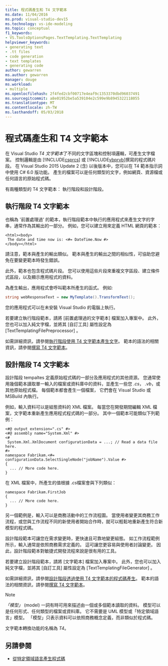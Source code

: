 ```yaml
---
title: 程式碼產生和 T4 文字範本
ms.date: 11/04/2016
ms.prod: visual-studio-dev15
ms.technology: vs-ide-modeling
ms.topic: conceptual
f1_keywords:
- VS.ToolsOptionsPages.TextTemplating.TextTemplating
helpviewer_keywords:
- generating text
- .tt files
- code generation
- text templates
- generating code
author: gewarren
ms.author: gewarren
manager: douge
ms.workload:
- multiple
ms.openlocfilehash: 2f4fed2cbf00717e4eaf9c1353370dbd96037491
ms.sourcegitcommit: a8e01952be5a539104e2c599e9b8945322118055
ms.translationtype: MT
ms.contentlocale: zh-TW
ms.lasthandoff: 05/03/2018
---
```

# <a name="code-generation-and-t4-text-templates"></a>程式碼產生和 T4 文字範本

在 Visual Studio *T4 文字範本*了不同的文字區塊和控制項邏輯，可產生文字檔案。 控制邏輯是由 [!INCLUDE[csprcs](../data-tools/includes/csprcs_md.md)] 或 [!INCLUDE[vbprvb](../code-quality/includes/vbprvb_md.md)]撰寫的程式碼片段。 在 Visual Studio 2015 Update 2 (含) 以後版本中，您可以在 T4 範本指示詞中使用 C# 6.0 版功能。 產生的檔案可以是任何類型的文字，例如網頁、資源檔或任何語言的原始程式碼。

有兩種類型的 T4 文字範本： 執行階段和設計階段。

## <a name="run-time-t4-text-templates"></a>執行階段 T4 文字範本

也稱為 '前置處理過' 的範本，執行階段範本中執行的應用程式來產生文字的字串，通常作為其輸出的一部分。 例如，您可以建立用來定義 HTML 網頁的範本：

```
<html><body>
 The date and time now is: <#= DateTime.Now #>
</body></html>
```

請注意，範本與產生的輸出類似。 範本與產生的輸出之間的相似性，可協助您避免在要變更範本時發生錯誤。

此外，範本也包含程式碼片段。 您可以使用這些片段來重複文字區段、建立條件式區段，以及顯示應用程式的資料。

為產生輸出，應用程式會呼叫範本所產生的函式。 例如:

```csharp
string webResponseText = new MyTemplate().TransformText();
```

您的應用程式可以在未安裝 Visual Studio 的電腦上執行。

若要建立執行階段範本，請將 [前置處理過的文字範本]  檔案加入專案中。 此外，您也可以加入純文字檔，並將其 [自訂工具]  屬性設定為 [TextTemplatingFilePreprocessor] 。

如需詳細資訊，請參閱[執行階段使用 T4 文字範本產生文字](../modeling/run-time-text-generation-with-t4-text-templates.md)。 範本的語法的相關資訊，請參閱[撰寫 T4 文字範本](../modeling/writing-a-t4-text-template.md)。

## <a name="design-time-t4-text-templates"></a>設計階段 T4 文字範本

設計階段 tempaltes 定義原始程式碼的一部分及應用程式的其他資源。 您通常使用幾個範本讀取單一輸入的檔案或資料庫中的資料，並產生一些您 *.cs*， *.vb*，或其他原始程式檔。 每個範本都會產生一個檔案， 它們會在 Visual Studio 或 MSBuild 內執行。

例如，輸入資料可以是組態資料的 XML 檔案。 每當您在開發期間編輯 XML 檔案，文字範本重新產生應用程式程式碼的一部分。 其中一個範本可能類似下列範例：

```
<#@ output extension=".cs" #>
<#@ assembly name="System.Xml" #>
<#
 System.Xml.XmlDocument configurationData = ...; // Read a data file here.
#>
namespace Fabrikam.<#= configurationData.SelectSingleNode("jobName").Value #>
{
  ... // More code here.
}
```

在 XML 檔案中，所產生的值根據 *.cs*檔案會與下列類似：

```
namespace Fabrikam.FirstJob
{
  ... // More code here.
}
```

另一個範例是，輸入可以是商務活動中的工作流程圖。 當使用者變更其商務工作流程，或您與工作流程不同的新使用者開始合作時，就可以輕鬆地重新產生符合新模型的程式碼。

設計階段範本可讓您在需求變更時，更快速且可靠地變更組態。 如工作流程範例所示，輸入通常是依照商務需求定義的。 這可讓您更容易與使用者討論變更。 因此，設計階段範本對敏捷式開發流程來說是很有用的工具。

若要建立設計階段範本，請將 [文字範本]  檔案加入專案中。 此外，您也可以加入純文字檔，並將其 [自訂工具]  屬性設定為 [TextTemplatingFileGenerator] 。

如需詳細資訊，請參閱[設計階段透過使用 T4 文字範本的程式碼產生](../modeling/design-time-code-generation-by-using-t4-text-templates.md)。 範本的語法的相關資訊，請參閱[撰寫 T4 文字範本](../modeling/writing-a-t4-text-template.md)。

> [!NOTE]
> *「模型」* (model) 一詞有時可用來描述由一個或多個範本讀取的資料。 模型可以是任何形式、任何類型的檔案或資料庫。 它不需要是 UML 模型或「特定領域語言」模型。 「模型」只表示資料可以依照商務概念定義，而非類似於程式碼。

文字範本轉換功能的名稱為 *T4*。

## <a name="see-also"></a>另請參閱

- [從特定領域語言產生程式碼](../modeling/generating-code-from-a-domain-specific-language.md)